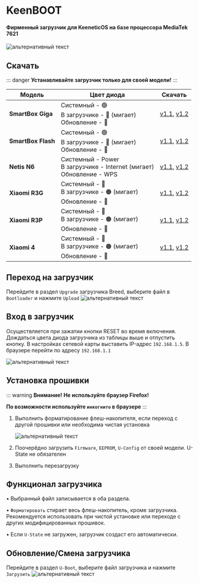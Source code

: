 # KeenBOOT

#### Фирменный загрузчик для KeeneticOS на базе процессора MediaTek 7621

![альтернативный текст](/assets/images/wiki/helpful/keenboot/main.png)

## Скачать

::: danger
**Устанавливайте загрузчик только для своей модели!**
:::

| Модель             | Цвет диода                                                                   | Скачать                                                                                                                          |
|--------------------|------------------------------------------------------------------------------|----------------------------------------------------------------------------------------------------------------------------------|
| **SmartBox Giga**  | Системный - 🟢<br/>В загрузчике - 🔵 (мигает) <br/>Обновление - 🔴           | [v1.1](/assets/files/keenboot/v1.1/KeenBOOT-SB_Giga_v1.1.bin), [v1.2](/assets/files/keenboot/v1.2/KeenBOOT-SB_Giga_v1.2.bin)     |
| **SmartBox Flash** | Системный - 🟢<br/>В загрузчике - 🔵 (мигает) <br/>Обновление - 🔴           | [v1.1](/assets/files/keenboot/v1.1/KeenBOOT-SB_Flash_v1.1.bin), [v1.2](/assets/files/keenboot/v1.2/KeenBOOT-SB_Flash_v1.2.bin)   |
| **Netis N6**       | Системный - Power<br/>В загрузчике - Internet (мигает) <br/>Обновление - WPS | [v1.1](/assets/files/keenboot/v1.1/KeenBOOT-Netis_N6_v1.1.bin), [v1.2](/assets/files/keenboot/v1.2/KeenBOOT-Netis_N6_v1.2.bin)   |
| **Xiaomi R3G**     | Системный - 🔵<br/>В загрузчике - 🟠 (мигает) <br/>Обновление - 🔴           | [v1.1](/assets/files/keenboot/v1.1/KeenBOOT-Xiaomi_3G_v1.1.bin), [v1.2](/assets/files/keenboot/v1.2/KeenBOOT-Xiaomi_3G_v1.2.bin) |
| **Xiaomi R3P**     | Системный - 🔵<br/>В загрузчике - 🟠 (мигает) <br/>Обновление - 🔴           | [v1.1](/assets/files/keenboot/v1.1/KeenBOOT-Xiaomi_3P_v1.1.bin), [v1.2](/assets/files/keenboot/v1.2/KeenBOOT-Xiaomi_3P_v1.2.bin) |
| **Xiaomi 4**       | Системный - 🔵<br/>В загрузчике - 🟠 (мигает) <br/>Обновление - 🔴           | [v1.1](/assets/files/keenboot/v1.1/KeenBOOT-Xiaomi_4_v1.1.bin), [v1.2](/assets/files/keenboot/v1.2/KeenBOOT-Xiaomi_4_v1.2.bin)   |

## Переход на загрузчик

Перейдите в раздел `Upgrade` загрузчика Breed, выберите файл в `Bootloader` и нажмите `Upload`
![альтернативный текст](/assets/images/wiki/helpful/breed/upgrade.png)

## Вход в загрузчик

Осуществляется при зажатии кнопки RESET во время включения. Дождаться цвета диода загрузчика из таблицы выше и отпустить кнопку. В настройках сетевой карты выставить IP-адрес `192.168.1.5`.
В браузере перейти по адресу `192.168.1.1`

![альтернативный текст](/assets/images/wiki/helpful/keenboot/network.png)

## Установка прошивки

::: warning **Внимание!**
**Не используйте браузер Firefox!**

**По возможности используйте `инкогнито` в браузере**
:::

1. Выполнить форматирование флеш-накопителя, если переход с другой прошивки или необходима чистая установка

   ![альтернативный текст](/assets/images/wiki/helpful/keenboot/erase.png)
2. Поочерёдно загрузить `Firmware`, `EEPROM`, `U-Config` от своей модели. U-State не обязателен
3. Выполнить перезагрузку

## Функционал загрузчика

• Выбранный файл записывается в оба раздела.

• `Форматировать` стирает весь флеш-накопитель, кроме загрузчика. Рекомендуется использовать при чистой установке или переходе с других модифицированных прошивок.

• Если `U-State` не загружен, загрузчик создаст его автоматически.

## Обновление/Смена загрузчика

Перейдите в раздел `U-Boot`, выберите файл загрузчика и нажмите `Загрузить`
![альтернативный текст](/assets/images/wiki/helpful/keenboot/update.png)